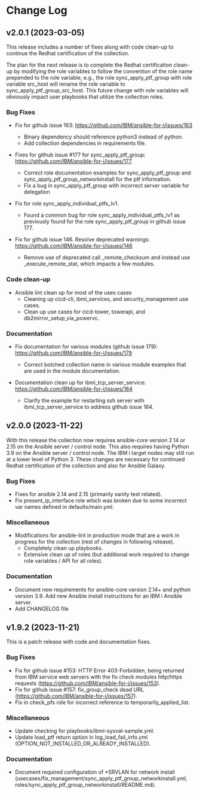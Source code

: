 # Change Log

## v2.0.1 (2023-03-05)

This release includes a number of fixes along with code clean-up to continue the Redhat certification of the collection.

The plan for the next release is to complete the Redhat certification clean-up by modifying the role variables to follow the convention
of the role name prepended to the role variable, e.g., the role sync_apply_ptf_group with role variable src_host will rename the role variable to sync_apply_ptf_group_src_host. This future change with role variables will obviously impact user playbooks that utilize the collection roles.

### Bug Fixes

- Fix for github issue 163: <https://github.com/IBM/ansible-for-i/issues/163>
  - Binary dependency should reference python3 instead of python.
  - Add collection dependencies in requirements file.

- Fixes for github issue #177 for sync_apply_ptf_group: <https://github.com/IBM/ansible-for-i/issues/177>
  - Correct role documentation examples for sync_apply_ptf_group and sync_apply_ptf_group_networkinstall for the ptf information.
  - Fix a bug in sync_apply_ptf_group with incorrect server variable for delegation

- Fix for role sync_apply_individual_ptfs_lv1.
  - Found a common bug for role sync_apply_individual_ptfs_lv1 as previously found for the role sync_apply_ptf_group in github issue 177.

- Fix for github issue 146. Resolve deprecated warnings: <https://github.com/IBM/ansible-for-i/issues/146>
  - Remove use of deprecated call _remote_checksum and instead use _execute_remote_stat, which impacts a few modules.

### Code clean-up

- Ansible lint clean up for most of the uses cases
  - Cleaning up cicd-cli, ibmi_services, and security_management use cases.
  - Clean up use cases for cicd-tower, towerapi, and db2mirror_setup_via_powervc.

### Documentation

- Fix documentation for various modules (github issue 179): <https://github.com/IBM/ansible-for-i/issues/179>
  - Correct botched collection name in various module examples that are used in the module documentation.

- Documentation clean up for ibmi_tcp_server_service: <https://github.com/IBM/ansible-for-i/issues/164>
  - Clarify the example for restarting ssh server with ibmi_tcp_server_service to address github issue 164.

## v2.0.0 (2023-11-22)

With this release the collection now requires ansible-core version 2.14 or 2.15 on the Ansible server / control node. This also requires having Python 3.9 on the Ansible server / control node. The IBM i target nodes may still run at a lower level of Python 3. These changes are necessary for continued Redhat certification of the collection and also for Ansible Galaxy.

### Bug Fixes

- Fixes for ansible 2.14 and 2.15 (primarily sanity test related).
- Fix present_ip_interface role which was broken due to some incorrect var names defined in defaults/main.yml.

### Miscellaneous

- Modifications for ansible-lint in production mode that are a work in progress for the collection (rest of changes in following release).
  - Completely clean up playbooks.
  - Extensive clean up of roles (but additional work required to change role variables / API for all roles).

### Documentation

- Document new requirements for ansible-core version 2.14+ and python version 3.9. Add new Ansible install instructions for an IBM i Ansible server.
- Add CHANGELOG file

## v1.9.2 (2023-11-21)

This is a patch release with code and documentation fixes.

### Bug Fixes

- Fix for github issue #153:  HTTP Error 403-Forbidden, being returned from IBM service web servers with the fix check modules http/https requests (<https://github.com/IBM/ansible-for-i/issues/153>).
- Fix for github issue #157: fix_group_check dead URL (<https://github.com/IBM/ansible-for-i/issues/157>).
- Fix in check_pfs role for incorrect reference to temporarily_applied_list.

### Miscellaneous

- Update checking for playbooks/ibmi-sysval-sample.yml.
- Update load_ptf return option in log_load_fail_info.yml (OPTION_NOT_INSTALLED_OR_ALREADY_INSTALLED).

### Documentation

- Document required configuration of *SRVLAN for network install (usecases/fix_management/sync_apply_ptf_group_networkinstall.yml, roles/sync_apply_ptf_group_networkinstall/README.md).
